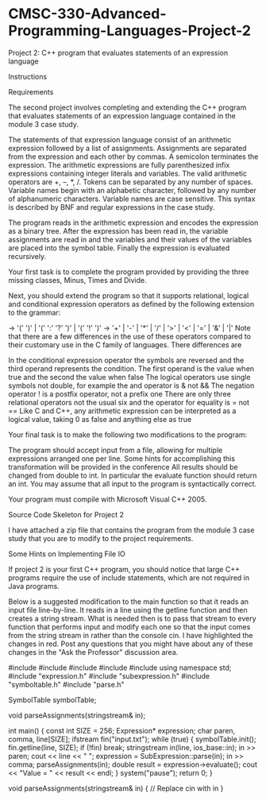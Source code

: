 # CMSC-330-Advanced-Programming-Languages-Project-2
Project 2:  C++ program that evaluates statements of an expression language

Instructions
 
Requirements

The second project involves completing and extending the C++ program that evaluates statements of an expression language contained in the module 3 case study.

The statements of that expression language consist of an arithmetic expression followed by a list of assignments. Assignments are separated from the expression and each other by commas. A semicolon terminates the expression. The arithmetic expressions are fully parenthesized infix expressions containing integer literals and variables. The valid arithmetic operators are +, –, *, /. Tokens can be separated by any number of spaces. Variable names begin with an alphabetic character, followed by any number of alphanumeric characters. Variable names are case sensitive. This syntax is described by BNF and regular expressions in the case study.

The program reads in the arithmetic expression and encodes the expression as a binary tree. After the expression has been read in, the variable assignments are read in and the variables and their values of the variables are placed into the symbol table. Finally the expression is evaluated recursively.

Your first task is to complete the program provided by providing the three missing classes, Minus, Times and Divide.

Next, you should extend the program so that it supports relational, logical and conditional expression operators as defined by the following extension to the grammar:

<exp> -> '(' <operand> <op> <operand> ')' |
  '(' <operand> ':' <operand> '?' <operand>  ')' |
  '(' <operand> '!' ')'
<op> -> '+' | '-' | '*' | '/' | '>' | '<' | '=' | '&' | '|'
Note that there are a few differences in the use of these operators compared to their customary use in the C family of languages. There differences are

In the conditional expression operator the symbols are reversed and the third operand represents the condition. The first operand is the value when true and the second the value when false
The logical operators use single symbols not double, for example the and operator is & not &&
The negation operator ! is a postfix operator, not a prefix one
There are only three relational operators not the usual six and the operator for equality is = not ==
Like C and C++, any arithmetic expression can be interpreted as a logical value, taking 0 as false and anything else as true

Your final task is to make the following two modifications to the program:

The program should accept input from a file, allowing for multiple expressions arranged one per line. Some hints for accomplishing this transformation will be provided in the conference
All results should be changed from double to int. In particular the evaluate function should return an int.
You may assume that all input to the program is syntactically correct.

Your program must compile with Microsoft Visual C++ 2005.

Source Code Skeleton for Project 2

I have attached a zip file that contains the program from the module 3 case study that you are to modify to the project requirements.

Some Hints on Implementing File IO

If project 2 is your first C++ program, you should notice that large C++ programs require the use of include statements, which are not required in Java programs.

Below is a suggested modification to the main function so that it reads an input file line-by-line. It reads in a line using the getline function and then creates a string stream. What is needed then is to pass that stream to every function that performs input and modify each one so that the input comes from the string stream in rather than the console cin. I have highlighted the changes in red. Post any questions that you might have about any of these changes in the "Ask the Professor" discussion area.

#include <iostream> 
#include <fstream>
#include <sstream>
#include <string>
#include <vector>
using namespace std;
#include "expression.h"
#include "subexpression.h"
#include "symboltable.h"
#include "parse.h"

SymbolTable symbolTable;

void parseAssignments(stringstream& in);

int main()
{
    const int SIZE = 256;
    Expression* expression;
    char paren, comma, line[SIZE];
    ifstream fin("input.txt");
    while (true)
    {
       symbolTable.init();
       fin.getline(line, SIZE);
       if (!fin)
          break;
       stringstream in(line, ios_base::in);
       in >> paren;
       cout << line << " ";
       expression = SubExpression::parse(in);
       in >> comma;
       parseAssignments(in);
       double result = expression->evaluate();
       cout << "Value = " << result << endl;
     }
    system("pause");
    return 0;
}

void parseAssignments(stringstream& in)
{
// Replace cin with in
}

